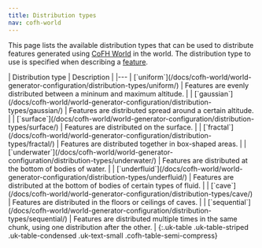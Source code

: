 ```yaml
---
title: Distribution types
nav: cofh-world
---
```


This page lists the available distribution types that can be used to distribute
features generated using [CoFH World](/docs/cofh-world/) in the world. The
distribution type to use is specified when describing a
[feature](/docs/cofh-world/world-generator-configuration/feature-format/).

<div class="uk-overflow-container" markdown="block">
| Distribution type | Description |
|---
| [`uniform`](/docs/cofh-world/world-generator-configuration/distribution-types/uniform/) | Features are evenly distributed between a mininum and maximum altitude. |
| [`gaussian`](/docs/cofh-world/world-generator-configuration/distribution-types/gaussian/) | Features are distributed spread around a certain altitude. |
| [`surface`](/docs/cofh-world/world-generator-configuration/distribution-types/surface/) | Features are distributed on the surface. |
| [`fractal`](/docs/cofh-world/world-generator-configuration/distribution-types/fractal/) | Features are distributed together in box-shaped areas. |
| [`underwater`](/docs/cofh-world/world-generator-configuration/distribution-types/underwater/) | Features are distributed at the bottom of bodies of water. |
| [`underfluid`](/docs/cofh-world/world-generator-configuration/distribution-types/underfluid/) | Features are distributed at the bottom of bodies of certain types of fluid. |
| [`cave`](/docs/cofh-world/world-generator-configuration/distribution-types/cave/) | Features are distributed in the floors or ceilings of caves. |
| [`sequential`](/docs/cofh-world/world-generator-configuration/distribution-types/sequential/) | Features are distributed multiple times in the same chunk, using one distribution after the other. |
{:.uk-table .uk-table-striped .uk-table-condensed .uk-text-small .cofh-table-semi-compress}
</div>
